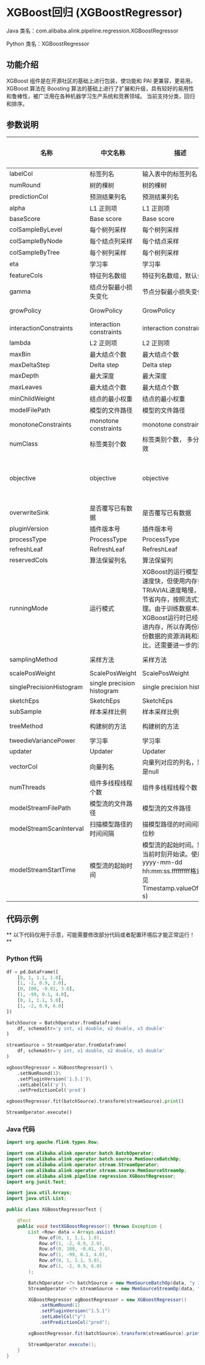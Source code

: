 # XGBoost回归 (XGBoostRegressor)
Java 类名：com.alibaba.alink.pipeline.regression.XGBoostRegressor

Python 类名：XGBoostRegressor


## 功能介绍
XGBoost 组件是在开源社区的基础上进行包装，使功能和 PAI 更兼容，更易用。
XGBoost 算法在 Boosting 算法的基础上进行了扩展和升级，具有较好的易用性和鲁棒性，被广泛用在各种机器学习生产系统和竞赛领域。
当前支持分类，回归和排序。

## 参数说明

| 名称 | 中文名称 | 描述 | 类型 | 是否必须？ | 取值范围 | 默认值 |
| --- | --- | --- | --- | --- | --- | --- |
| labelCol | 标签列名 | 输入表中的标签列名 | String | ✓ |  |  |
| numRound | 树的棵树 | 树的棵树 | Integer | ✓ |  |  |
| predictionCol | 预测结果列名 | 预测结果列名 | String | ✓ |  |  |
| alpha | L1 正则项 | L1 正则项 | Double |  |  | 1.0 |
| baseScore | Base score | Base score | Double |  |  | 0.5 |
| colSampleByLevel | 每个树列采样 | 每个树列采样 | Double |  |  | 1.0 |
| colSampleByNode | 每个结点列采样 | 每个结点采样 | Double |  |  | 1.0 |
| colSampleByTree | 每个树列采样 | 每个树列采样 | Double |  |  | 1.0 |
| eta | 学习率 | 学习率 | Double |  |  | 0.3 |
| featureCols | 特征列名数组 | 特征列名数组，默认全选 | String[] |  |  | null |
| gamma | 结点分裂最小损失变化 | 节点分裂最小损失变化 | Double |  |  | 0.0 |
| growPolicy | GrowPolicy | GrowPolicy | String |  | "DEPTH_WISE", "LOSS_GUIDE" | "DEPTH_WISE" |
| interactionConstraints | interaction constraints | interaction constraints | String |  |  | null |
| lambda | L2 正则项 | L2 正则项 | Double |  |  | 1.0 |
| maxBin | 最大结点个数 | 最大结点个数 | Integer |  |  | 256 |
| maxDeltaStep | Delta step | Delta step | Double |  |  | 0.0 |
| maxDepth | 最大深度 | 最大深度 | Integer |  |  | 6 |
| maxLeaves | 最大结点个数 | 最大结点个数 | Integer |  |  | 0 |
| minChildWeight | 结点的最小权重 | 结点的最小权重 | Double |  |  | 1.0 |
| modelFilePath | 模型的文件路径 | 模型的文件路径 | String |  |  | null |
| monotoneConstraints | monotone constraints | monotone constraints | String |  |  | null |
| numClass | 标签类别个数 | 标签类别个数， 多分类时有效 | Integer |  |  | 0 |
| objective | objective | objective | String |  | "REG_SQUAREDERROR", "REG_SQUAREDLOGERROR", "REG_LOGISTIC", "REG_PSEUDOHUBERERROR", "REG_GAMMA", "REG_TWEEDIE" | "REG_SQUAREDERROR" |
| overwriteSink | 是否覆写已有数据 | 是否覆写已有数据 | Boolean |  |  | false |
| pluginVersion | 插件版本号 | 插件版本号 | String |  |  | "1.5.1" |
| processType | ProcessType | ProcessType | String |  | "DEFAULT", "UPDATE" | "DEFAULT" |
| refreshLeaf | RefreshLeaf | RefreshLeaf | Integer |  |  | 1 |
| reservedCols | 算法保留列名 | 算法保留列 | String[] |  |  | null |
| runningMode | 运行模式 | XGBoost的运行模型，ICQ速度快，但使用内存多，TRIAVIAL速度略慢，但是节省内存，按照流式方式处理。由于训练数据本身在XGBoost运行时已经被缓存进内存，所以存两份和存一份数据的资源消耗和速度对比，还需要进一步的测试。 | String |  | "ICQ", "TRIVIAL" | "TRIVIAL" |
| samplingMethod | 采样方法 | 采样方法 | String |  | "UNIFORM", "GRADIENT_BASED" | "UNIFORM" |
| scalePosWeight | ScalePosWeight | ScalePosWeight | Double |  |  | 1.0 |
| singlePrecisionHistogram | single precision histogram | single precision histogram | Boolean |  |  | false |
| sketchEps | SketchEps | SketchEps | Double |  |  | 0.03 |
| subSample | 样本采样比例 | 样本采样比例 | Double |  |  | 1.0 |
| treeMethod | 构建树的方法 | 构建树的方法 | String |  | "AUTO", "EXACT", "APPROX", "HIST" | "AUTO" |
| tweedieVariancePower | 学习率 | 学习率 | Double |  |  | 1.5 |
| updater | Updater | Updater | String |  |  | "grow_colmaker,prune" |
| vectorCol | 向量列名 | 向量列对应的列名，默认值是null | String |  |  | null |
| numThreads | 组件多线程线程个数 | 组件多线程线程个数 | Integer |  |  | 1 |
| modelStreamFilePath | 模型流的文件路径 | 模型流的文件路径 | String |  |  | null |
| modelStreamScanInterval | 扫描模型路径的时间间隔 | 描模型路径的时间间隔，单位秒 | Integer |  |  | 10 |
| modelStreamStartTime | 模型流的起始时间 | 模型流的起始时间。默认从当前时刻开始读。使用yyyy-mm-dd hh:mm:ss.fffffffff格式，详见Timestamp.valueOf(String s) | String |  |  | null |

## 代码示例

** 以下代码仅用于示意，可能需要修改部分代码或者配置环境后才能正常运行！**

### Python 代码

```python
df = pd.DataFrame([
    [0, 1, 1.1, 1.0],
    [1, -2, 0.9, 2.0],
    [0, 100, -0.01, 3.0],
    [1, -99, 0.1, 4.0],
    [0, 1, 1.1, 5.0],
    [1, -2, 0.9, 6.0]
])

batchSource = BatchOperator.fromDataframe(
    df, schemaStr='y int, x1 double, x2 double, x3 double'
)

streamSource = StreamOperator.fromDataframe(
    df, schemaStr='y int, x1 double, x2 double, x3 double'
)

xgboostRegressor = XGBoostRegressor() \
    .setNumRound(1)\
    .setPluginVersion('1.5.1')\
    .setLabelCol('y')\
    .setPredictionCol('pred')

xgboostRegressor.fit(batchSource).transform(streamSource).print()

StreamOperator.execute()
```

### Java 代码
```java
import org.apache.flink.types.Row;

import com.alibaba.alink.operator.batch.BatchOperator;
import com.alibaba.alink.operator.batch.source.MemSourceBatchOp;
import com.alibaba.alink.operator.stream.StreamOperator;
import com.alibaba.alink.operator.stream.source.MemSourceStreamOp;
import com.alibaba.alink.pipeline.regression.XGBoostRegressor;
import org.junit.Test;

import java.util.Arrays;
import java.util.List;

public class XGBoostRegressorTest {

	@Test
	public void testXGBoostRegressor() throws Exception {
		List <Row> data = Arrays.asList(
			Row.of(0, 1, 1.1, 1.0),
			Row.of(1, -2, 0.9, 2.0),
			Row.of(0, 100, -0.01, 3.0),
			Row.of(1, -99, 0.1, 4.0),
			Row.of(0, 1, 1.1, 5.0),
			Row.of(1, -2, 0.9, 6.0)
		);

		BatchOperator <?> batchSource = new MemSourceBatchOp(data, "y int, x1 int, x2 double, x3 double");
		StreamOperator <?> streamSource = new MemSourceStreamOp(data, "y int, x1 int, x2 double, x3 double");

		XGBoostRegressor xgBoostRegressor = new XGBoostRegressor()
			.setNumRound(1)
			.setPluginVersion("1.5.1")
			.setLabelCol("y")
			.setPredictionCol("pred");

		xgBoostRegressor.fit(batchSource).transform(streamSource).print();

		StreamOperator.execute();
	}
}
```
